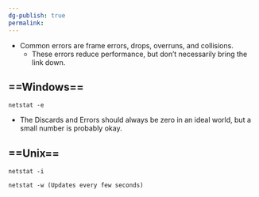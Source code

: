 ```yaml
---
dg-publish: true
permalink:
---
```







- Common errors are frame errors, drops, overruns, and collisions.
    - These errors reduce performance, but don’t necessarily bring the link down.

## ==Windows==

```Shell
netstat -e
```

- The Discards and Errors should always be zero in an ideal world, but a small number is probably okay.

## ==Unix==

```Shell
netstat -i

netstat -w (Updates every few seconds)
```